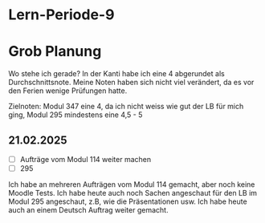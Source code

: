 # Lern-Periode-9

# Grob Planung

Wo stehe ich gerade? In der Kanti habe ich eine 4 abgerundet als Durchschnittsnote. Meine Noten haben sich nicht viel verändert, da es vor den Ferien wenige Prüfungen hatte. 

Zielnoten: Modul 347 eine 4, da ich nicht weiss wie gut der LB für mich ging, Modul 295 mindestens eine 4,5 - 5

## 21.02.2025
- [ ] Aufträge vom Modul 114 weiter machen
- [ ] 295

Ich habe an mehreren Aufträgen vom Modul 114 gemacht, aber noch keine Moodle Tests. Ich habe heute auch noch Sachen angeschaut für den LB im Modul 295 angeschaut, z.B, wie die Präsentationen usw. Ich habe heute auch an einem Deutsch Auftrag weiter gemacht. 
